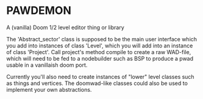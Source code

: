 PAWDEMON
========

A (vanilla) Doom 1/2 level editor thing or library


The 'Abstract_sector' class is supposed to be the main user interface which you add into instances of class 'Level', which you will add into an instance of class 'Project'. Call project's method compile to create a raw WAD-file, which will need to be fed to a nodebuilder such as BSP to produce a pwad usable in a vanillaish doom port.

Currently you'll also need to create instances of "lower" level classes such as things and vertices. The doomwad-like classes could also be used to implement your own abstractions.